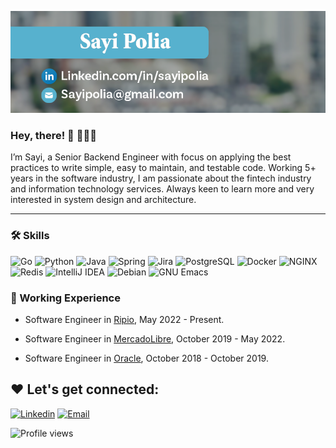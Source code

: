 ![Sayi_Github_Banner](banner-photo.png)


### Hey, there! 👋 👩🏻‍💻

I’m Sayi, a Senior Backend Engineer with focus on applying the best practices to write simple, easy to maintain, and testable code. 
Working 5+ years in the software industry, I am passionate about the fintech industry and information technology services. Always keen to learn more and very interested in system design and architecture.

---------------------------------------------------------------


### 🛠️  Skills
![Go](http://img.shields.io/badge/-Go-33C7FF?style=flat-square&logo=go&logoColor=ffffff)
![Python](http://img.shields.io/badge/-Python-3776AB?style=flat-square&logo=python&logoColor=ffff4a)
![Java](http://img.shields.io/badge/-Java-007396?style=flat-square&logo=java&logoColor=ffffff)
![Spring](http://img.shields.io/badge/-Spring-6DB33F?style=flat-square&logo=spring&logoColor=ffffff)
![Jira](https://img.shields.io/badge/-Jira-white?style=flat-square&logo=jira&logoColor=blue)
![PostgreSQL](https://img.shields.io/badge/-PostgreSQL-white?style=flat-square&logo=postgresql)
![Docker](https://img.shields.io/badge/-Docker-black?style=flat-square&logo=docker)
![NGINX](http://img.shields.io/badge/-NGINX-269539?style=flat-square&logo=nginx&logoColor=ffffff)
![Redis](https://img.shields.io/badge/-Redis-DC382D?style=flat-square&logo=redis&logoColor=ffffff)
![IntelliJ IDEA](http://img.shields.io/badge/-IntelliJ%20IDEA-000000?style=flat-square&logo=intellij-idea&logoColor=ffffff)
![Debian](http://img.shields.io/badge/-Debian-A81D33?style=flat-square&logo=debian&logoColor=ffffff)
![GNU Emacs](http://img.shields.io/badge/-GNU%20Emacs-7F5AB6?style=flat-square&logo=gnu-emacs&logoColor=ffffff)



### 💼   Working Experience

- Software Engineer in [Ripio](https://www.ripio.com/), May 2022 - Present. 

- Software Engineer in [MercadoLibre](https://www.mercadopago.com.ar), October 2019 - May 2022. 

- Software Engineer in [Oracle](https://www.oracle.com), October 2018 - October 2019.



❤️ Let's get connected:
--------------------------------------------------------
[![Linkedin](https://img.shields.io/badge/-LinkedIn-blue?style=flat&logo=Linkedin&logoColor=white&link=https://www.linkedin.com/in/sayipolia/)](https://www.linkedin.com/in/sayipolia/) [![Email](https://img.shields.io/badge/-Email-c14438?style=flat&logo=Gmail&logoColor=white&link=mailto:sayipolia@gmail.com)](mailto:sayipolia@gmail.com)



![Profile views](https://gpvc.arturio.dev/arturssmirnovs?v=3)
